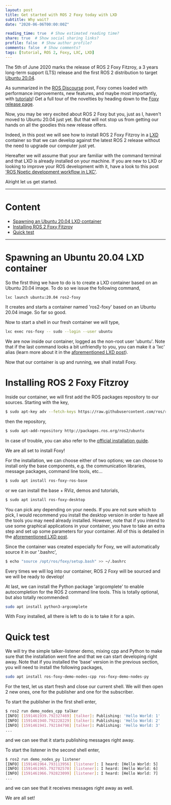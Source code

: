 ```yaml
---
layout: post
title: Get started with ROS 2 Foxy today with LXD
subtitle: Why wait?
date: "2020-06-06T00:00:00Z"

reading_time: true  # Show estimated reading time?
share: true  # Show social sharing links?
profile: false  # Show author profile?
comments: false  # Show comments?
tags: [tutorial, ROS 2, Foxy, LXC, LXD]
---
```


The 5th of June 2020 marks the release of ROS 2 Foxy Fitzroy,
a 3 years long-term support (LTS) release and
the first ROS 2 distribution to target [Ubuntu 20.04][20-04].

As summarized in the [ROS Discourse][discourse-post] post,
Foxy comes loaded with performance improvements, new features,
and maybe most importantly, with [tutorials][tuto]!
Get a full tour of the novelties by heading down to the
[Foxy release page][release-page].

Now, you may be very excited about ROS 2 Foxy but you,
just as I, haven't moved to Ubuntu 20.04 just yet.
But that will not stop us from getting our hands on
all the goodies this new release offers.

Indeed, in this post we will see how to install ROS 2 Foxy Fitzroy
in a [LXD][LXD] container so that we can develop against the latest ROS 2
release without the need to upgrade our computer just yet.

Hereafter we will assume that your are familiar with the command terminal
and that LXD is already installed on your machine.
If you are new to LXD or looking to improve your ROS development with it,
have a look to this post ['ROS Noetic development workflow in LXC'][LXD-post].

Alright let us get started.

---
# Content
*   [Spawning an Ubuntu 20.04 LXD container](#spawning-an-ubuntu-2004-lxd-container)
*   [Installing ROS 2 Foxy Fitzroy](#installing-ros-2-foxy-fitzroy)
*   [Quick test](#quick-test)
---

# Spawning an Ubuntu 20.04 LXD container

So the first thing we have to do is to create a LXD container based on an
Ubuntu 20.04 image. To do so we issue the following command,
```bash
lxc launch ubuntu:20.04 ros2-foxy
```
It creates and starts a container named 'ros2-foxy' based on an
Ubuntu 20.04 image. So far so good.

Now to start a shell in our fresh container we will type,
```bash
lxc exec ros-foxy -- sudo --login --user ubuntu
```
We are now inside our container, logged as the non-root user 'ubuntu'.
Note that if the last command looks a bit unfriendly to you,
you can make it a 'lxc' alias
(learn more about it in the [aforementioned LXD post][LXD-post-alias]).

Now that our container is up and running, we shall install Foxy.

# Installing ROS 2 Foxy Fitzroy

Inside our container, we will first add the ROS packages
repository to our sources. Starting with the key,

```bash
$ sudo apt-key adv --fetch-keys https://raw.githubusercontent.com/ros/rosdistro/master/ros.asc
```
then the repository,
```bash
$ sudo apt-add-repository http://packages.ros.org/ros2/ubuntu
```

In case of trouble, you can also refer to the
[official installation guide][foxy-install].

We are all set to install Foxy!

For the installation, we can choose either of two options;
we can choose to install only the base components,
e.g. the communication libraries, message packages, command line tools, etc...
```bash
$ sudo apt install ros-foxy-ros-base
```
or we can install the base + RViz, demos and tutorials,
```bash
$ sudo apt install ros-foxy-desktop
```

You can pick any depending on your needs.
If you are not sure which to pick,
I would recommend you install the desktop version
in order to have all the tools you may need already installed.
However, note that if you intend to use some graphical applications
in your container, you have to take an extra step and set up some parameters
for your container.
All of this is detailed in the [aforementioned LXD post][LXD-post-gui].

Since the container was created especially for Foxy,
we will automatically source it in our '.bashrc',
```bash
$ echo "source /opt/ros/foxy/setup.bash" >> ~/.bashrc
```
Every times we will log into our container,
ROS 2 Foxy will be sourced and we will be ready to develop!

At last, we can install the Python package 'argcomplete' to enable
autocompletion for the ROS 2 command line tools.
This is totally optional, but also totally recommended:
```bash
sudo apt install python3-argcomplete
```

With Foxy installed, all there is left to do is to take it for a spin.

# Quick test

We will try the simple talker-listener demo,
mixing cpp and Python to make sure that
the installation went fine and that we can start developing right away.
Note that if you installed the 'base' version in the previous section,
you will need to install the following packages,
```bash
sudo apt install ros-foxy-demo-nodes-cpp ros-foxy-demo-nodes-py
```

For the test, let us start fresh and close our current shell.
We will then open 2 new ones, one for the publisher and one for the subscriber.

To start the publisher in the first shell enter,
```bash
$ ros2 run demo_nodes_cpp talker
[INFO] [1591461939.792327469] [talker]: Publishing: 'Hello World: 1'
[INFO] [1591461940.792228229] [talker]: Publishing: 'Hello World: 2'
[INFO] [1591461941.792184798] [talker]: Publishing: 'Hello World: 3'
...
```
and we can see that it starts publishing messages right away.

To start the listener in the second shell enter,
```bash
$ ros2 run demo_nodes_py listener
[INFO] [1591461964.793113956] [listener]: I heard: [Hello World: 5]
[INFO] [1591461965.792782570] [listener]: I heard: [Hello World: 6]
[INFO] [1591461966.792823099] [listener]: I heard: [Hello World: 7]
...
```
and we can see that it receives messages right away as well.

We are all set!

[//]: # (URLs)

[20-04]: https://ubuntu.com/blog/ubuntu-20-04-lts-arrives
[discourse-post]: https://discourse.ros.org/t/ros-foxy-fitzroy-released/14495
[rep2000]: https://www.ros.org/reps/rep-2000.html#foxy-fitzroy-may-2020-may-2023
[tuto]: https://index.ros.org/doc/ros2/Tutorials/
[release-page]: https://index.ros.org/doc/ros2/Releases/Release-Foxy-Fitzroy/
[LXD]: https://linuxcontainers.org/lxd/introduction/
[LXD-post]: /post/2020/lxc
[LXD-post-alias]: /post/2020/lxc#lxc-aliases-to-the-rescue
[LXD-post-gui]: /post/2020/lxc#using-graphical-applications
[foxy-install]: https://index.ros.org/doc/ros2/Installation/Foxy/
